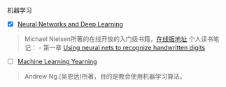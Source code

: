 机器学习

- [x] [Neural Networks and Deep Learning](https://github.com/zhangkaihua88/ML/tree/master/Michael%20Nielsen-2015-Neural%20Networks%20and%20Deep%20Learning)
>Michael Nielsen所著的在线开放的入门级书籍，[在线版地址](http://neuralnetworksanddeeplearning.com/)
>个人读书笔记：
    - 第一章 [Using neural nets to recognize handwritten digits](https://www.jianshu.com/p/a2d1363bc144)
- [ ] [Machine Learning Yearning](https://github.com/zhangkaihua88/ML/tree/master/Andrew%20Ng.-2018-Machine%20Learning%20Yearning)
>Andrew Ng.(吴恩达)所著，目的是教会使用机器学习算法。
<!-- - [ ] test -->
<!-- 对勾 $\surd$ -->
<!-- $\times$ -->